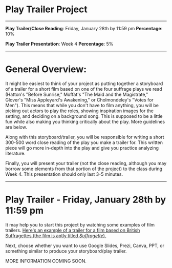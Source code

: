 # Play Trailer Project

_____

**Play Trailer/Close Reading**: Friday, January 28th by 11:59 pm
**Percentage**: 10%

**Play Trailer Presentation**: Week 4
**Percentage**: 5%

_____

# General Overview:

It might be easiest to think of your project as putting together a storyboard of a trailer for a short film based on one of the four suffrage plays we read (Hatton's "Before Sunrise," Moffat's "The Maid and the Magistrate," Glover's "Miss Appleyard's Awakening," or Cholmondeley's "Votes for Men"). This means that while you don't have to film anything, you will be picking out actors to play the roles, showing inspiration images for the setting, and deciding on a background song. This is supposed to be a little fun while also making you thinking critically about the play. More guidelines are below.

Along with this storyboard/trailer, you will be responsible for writing a short 300-500 word close reading of the play you make a trailer for. This written piece will go more in-depth into the play and give you practice analyzing literature.

Finally, you will present your trailer (not the close reading, although you may borrow some elements from that portion of the project) to the class during Week 4. This presentation should only last 3-5 minutes.

_____

# Play Trailer - Friday, January 28th by 11:59 pm

It may help you to start this project by watching some examples of film trailers. [Here's an example of a trailer for a film based on British Suffragettes (the film is aptly titled *Suffragette*).](https://www.youtube.com/watch?v=056FI2Pq9RY)

Next, choose whether you want to use Google Slides, Prezi, Canva, PPT, or something similar to produce your storyboard/play trailer.

MORE INFORMATION COMING SOON. 
